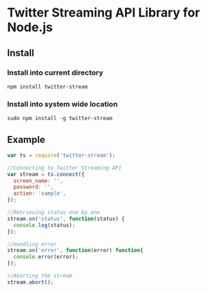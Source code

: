 # Twitter Streaming API Library for Node.js

## Install

### Install into current directory

```
npm install twitter-stream
```

### Install into system wide location

```
sudo npm install -g twitter-stream
```

## Example

```javascript
var ts = require('twitter-stream');

//Connecting to Twitter Streaming API
var stream = ts.connect({
  screen_name: '',
  password: '',
  action: 'sample',
});

//Retrieving status one by one
stream.on('status', function(status) {
  console.log(status);
});

//Handling error
stream.on('error', function(error) function{
  console.error(error);
});

//Aborting the stream
stream.abort();
```
